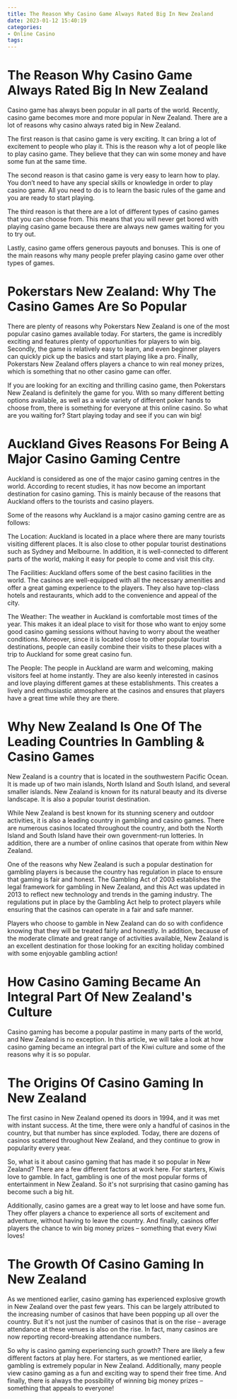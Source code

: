 ```yaml
---
title: The Reason Why Casino Game Always Rated Big In New Zealand
date: 2023-01-12 15:40:19
categories:
- Online Casino
tags:
---
```



#  The Reason Why Casino Game Always Rated Big In New Zealand

Casino game has always been popular in all parts of the world. Recently, casino game becomes more and more popular in New Zealand. There are a lot of reasons why casino always rated big in New Zealand.

The first reason is that casino game is very exciting. It can bring a lot of excitement to people who play it. This is the reason why a lot of people like to play casino game. They believe that they can win some money and have some fun at the same time.

The second reason is that casino game is very easy to learn how to play. You don’t need to have any special skills or knowledge in order to play casino game. All you need to do is to learn the basic rules of the game and you are ready to start playing.

The third reason is that there are a lot of different types of casino games that you can choose from. This means that you will never get bored with playing casino game because there are always new games waiting for you to try out.

Lastly, casino game offers generous payouts and bonuses. This is one of the main reasons why many people prefer playing casino game over other types of games.

#  Pokerstars New Zealand: Why The Casino Games Are So Popular

There are plenty of reasons why Pokerstars New Zealand is one of the most popular casino games available today. For starters, the game is incredibly exciting and features plenty of opportunities for players to win big. Secondly, the game is relatively easy to learn, and even beginner players can quickly pick up the basics and start playing like a pro. Finally, Pokerstars New Zealand offers players a chance to win real money prizes, which is something that no other casino game can offer.

If you are looking for an exciting and thrilling casino game, then Pokerstars New Zealand is definitely the game for you. With so many different betting options available, as well as a wide variety of different poker hands to choose from, there is something for everyone at this online casino. So what are you waiting for? Start playing today and see if you can win big!

#  Auckland Gives Reasons For Being A Major Casino Gaming Centre 

Auckland is considered as one of the major casino gaming centres in the world. According to recent studies, it has now become an important destination for casino gaming. This is mainly because of the reasons that Auckland offers to the tourists and casino players. 

Some of the reasons why Auckland is a major casino gaming centre are as follows: 

The Location: Auckland is located in a place where there are many tourists visiting different places. It is also close to other popular tourist destinations such as Sydney and Melbourne. In addition, it is well-connected to different parts of the world, making it easy for people to come and visit this city.

The Facilities: Auckland offers some of the best casino facilities in the world. The casinos are well-equipped with all the necessary amenities and offer a great gaming experience to the players. They also have top-class hotels and restaurants, which add to the convenience and appeal of the city.

The Weather: The weather in Auckland is comfortable most times of the year. This makes it an ideal place to visit for those who want to enjoy some good casino gaming sessions without having to worry about the weather conditions. Moreover, since it is located close to other popular tourist destinations, people can easily combine their visits to these places with a trip to Auckland for some great casino fun.

The People: The people in Auckland are warm and welcoming, making visitors feel at home instantly. They are also keenly interested in casinos and love playing different games at these establishments. This creates a lively and enthusiastic atmosphere at the casinos and ensures that players have a great time while they are there.

#  Why New Zealand Is One Of The Leading Countries In Gambling & Casino Games 

New Zealand is a country that is located in the southwestern Pacific Ocean. It is made up of two main islands, North Island and South Island, and several smaller islands. New Zealand is known for its natural beauty and its diverse landscape. It is also a popular tourist destination.

While New Zealand is best known for its stunning scenery and outdoor activities, it is also a leading country in gambling and casino games. There are numerous casinos located throughout the country, and both the North Island and South Island have their own government-run lotteries. In addition, there are a number of online casinos that operate from within New Zealand.

One of the reasons why New Zealand is such a popular destination for gambling players is because the country has regulation in place to ensure that gaming is fair and honest. The Gambling Act of 2003 establishes the legal framework for gambling in New Zealand, and this Act was updated in 2013 to reflect new technology and trends in the gaming industry. The regulations put in place by the Gambling Act help to protect players while ensuring that the casinos can operate in a fair and safe manner.

Players who choose to gamble in New Zealand can do so with confidence knowing that they will be treated fairly and honestly. In addition, because of the moderate climate and great range of activities available, New Zealand is an excellent destination for those looking for an exciting holiday combined with some enjoyable gambling action!

#  How Casino Gaming Became An Integral Part Of New Zealand's Culture

Casino gaming has become a popular pastime in many parts of the world, and New Zealand is no exception. In this article, we will take a look at how casino gaming became an integral part of the Kiwi culture and some of the reasons why it is so popular.

# The Origins Of Casino Gaming In New Zealand

The first casino in New Zealand opened its doors in 1994, and it was met with instant success. At the time, there were only a handful of casinos in the country, but that number has since exploded. Today, there are dozens of casinos scattered throughout New Zealand, and they continue to grow in popularity every year.

So, what is it about casino gaming that has made it so popular in New Zealand? There are a few different factors at work here. For starters, Kiwis love to gamble. In fact, gambling is one of the most popular forms of entertainment in New Zealand. So it's not surprising that casino gaming has become such a big hit.

Additionally, casino games are a great way to let loose and have some fun. They offer players a chance to experience all sorts of excitement and adventure, without having to leave the country. And finally, casinos offer players the chance to win big money prizes – something that every Kiwi loves!

# The Growth Of Casino Gaming In New Zealand

As we mentioned earlier, casino gaming has experienced explosive growth in New Zealand over the past few years. This can be largely attributed to the increasing number of casinos that have been popping up all over the country. But it's not just the number of casinos that is on the rise – average attendance at these venues is also on the rise. In fact, many casinos are now reporting record-breaking attendance numbers.

So why is casino gaming experiencing such growth? There are likely a few different factors at play here. For starters, as we mentioned earlier, gambling is extremely popular in New Zealand. Additionally, many people view casino gaming as a fun and exciting way to spend their free time. And finally, there is always the possibility of winning big money prizes – something that appeals to everyone!